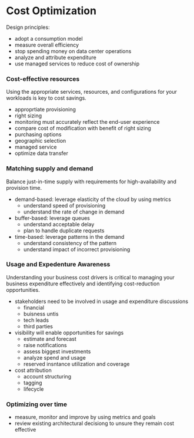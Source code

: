 # Cost Optimization

Design principles:
 - adopt a consumption model
 - measure overall efficiency
 - stop spending money on data center operations
 - analyze and attribute expenditure
 - use managed services to reduce cost of ownership

### Cost-effective resources
Using the appropriate services, resources, and configurations for your workloads is key to cost savings. 

 - approprtiate provisioning
 - right sizing
  - monitoring must accurately reflect the end-user experience
  - compare cost of modification with benefit of right sizing
 - purchasing options
 - geographic selection
 - managed service
 - optimize data transfer 

### Matching supply and demand

Balance just-in-time supply with requirements for high-availability and provision time.

 - demand-based: leverage elasticity of the cloud by using metrics
   - understand speed of provisioning
   - understand the rate of change in demand
 - buffer-based: leverage queues
    - understand acceptable delay
    - plan to handle duplicate requests
 - time-based: leverage patterns in the demand
    - understand consistency of the pattern
    - understand impact of incorrect provisioning

### Usage and Expedenture Awareness
Understanding your business cost drivers is critical to managing your business expenditure effectively and identifying cost-reduction opportunities.

 - stakeholders need to be involved in usage and expenditure discussions
   - financial
   - buisness untis
   - tech leads
   - third parties
 - visibility will enable opportunities for savings
   - estimate and forecast
   - raise notifications
   - assess biggest investments
   - analyze spend and usage
   - reserved insntance utilization and coverage
 - cost attribution
   - account structuring
   - tagging
   - lifecycle

### Optimizing over time

- measure, monitor and improve by using metrics and goals
- review existing architectural decisiong to unsure they remain cost effective


